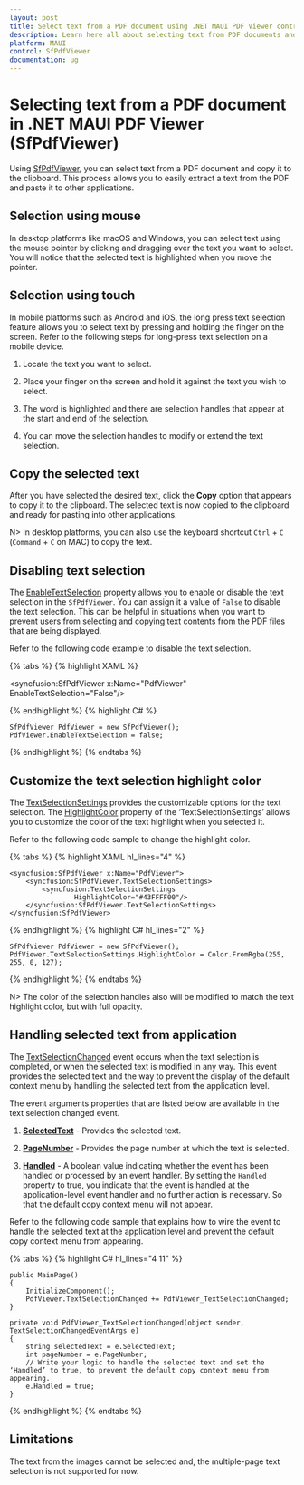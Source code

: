 ```yaml
---
layout: post
title: Select text from a PDF document using .NET MAUI PDF Viewer control | Syncfusion
description: Learn here all about selecting text from PDF documents and copying it to the clipboard using Syncfusion .NET MAUI PDF Viewer (SfPdfViewer).
platform: MAUI
control: SfPdfViewer
documentation: ug
---
```


# Selecting text from a PDF document in .NET MAUI PDF Viewer (SfPdfViewer)

Using [SfPdfViewer](https://help.syncfusion.com/cr/maui/Syncfusion.Maui.PdfViewer.SfPdfViewer.html), you can select text from a PDF document and copy it to the clipboard. This process allows you to easily extract a text from the PDF and paste it to other applications.

## Selection using mouse

In desktop platforms like macOS and Windows, you can select text using the mouse pointer by clicking and dragging over the text you want to select. You will notice that the selected text is highlighted when you move the pointer. 

## Selection using touch

In mobile platforms such as Android and iOS, the long press text selection feature allows you to select text by pressing and holding the finger on the screen. Refer to the following steps for long-press text selection on a mobile device.

1.	Locate the text you want to select.

2.	Place your finger on the screen and hold it against the text you wish to select.

3.	The word is highlighted and there are selection handles that appear at the start and end of the selection.

4.	You can move the selection handles to modify or extend the text selection.

## Copy the selected text

After you have selected the desired text, click the <b>Copy</b> option that appears to copy it to the clipboard.  The selected text is now copied to the clipboard and ready for pasting into other applications.

N> In desktop platforms, you can also use the keyboard shortcut <code>Ctrl</code> + <code>C</code> (<code>Command</code> + <code>C</code> on MAC) to copy the text.

## Disabling text selection

The [EnableTextSelection](https://help.syncfusion.com/cr/maui/Syncfusion.Maui.PdfViewer.SfPdfViewer.html#Syncfusion_Maui_PdfViewer_SfPdfViewer_EnableTextSelection) property allows you to enable or disable the text selection in the `SfPdfViewer`. You can assign it a value of `False` to disable the text selection. This can be helpful in situations when you want to prevent users from selecting and copying text contents from the PDF files that are being displayed.

Refer to the following code example to disable the text selection.

{% tabs %}
{% highlight XAML %}

<syncfusion:SfPdfViewer x:Name="PdfViewer" EnableTextSelection="False"/>

{% endhighlight %}
{% highlight C# %}

	SfPdfViewer PdfViewer = new SfPdfViewer();
	PdfViewer.EnableTextSelection = false;

{% endhighlight %}
{% endtabs %}

## Customize the text selection highlight color

The [TextSelectionSettings](https://help.syncfusion.com/cr/maui/Syncfusion.Maui.PdfViewer.TextSelectionSettings.html) provides the customizable options for the text selection. The [HighlightColor](https://help.syncfusion.com/cr/maui/Syncfusion.Maui.PdfViewer.TextSelectionSettings.html#Syncfusion_Maui_PdfViewer_TextSelectionSettings_HighlightColor) property of the ‘TextSelectionSettings’ allows you to customize the color of the text highlight when you selected it. 

Refer to the following code sample to change the highlight color.

{% tabs %}
{% highlight XAML hl_lines="4" %}

    <syncfusion:SfPdfViewer x:Name="PdfViewer">
        <syncfusion:SfPdfViewer.TextSelectionSettings>
            <syncfusion:TextSelectionSettings 
                    HighlightColor="#43FFFF00"/>
        </syncfusion:SfPdfViewer.TextSelectionSettings>
    </syncfusion:SfPdfViewer>

{% endhighlight %}
{% highlight C# hl_lines="2" %}

	SfPdfViewer PdfViewer = new SfPdfViewer();
	PdfViewer.TextSelectionSettings.HighlightColor = Color.FromRgba(255, 255, 0, 127);

{% endhighlight %}
{% endtabs %}

N> The color of the selection handles also will be modified to match the text highlight color, but with full opacity.

## Handling selected text from application

The [TextSelectionChanged](https://help.syncfusion.com/cr/maui/Syncfusion.Maui.PdfViewer.SfPdfViewer.html#Syncfusion_Maui_PdfViewer_SfPdfViewer_TextSelectionChanged) event occurs when the text selection is completed, or when the selected text is modified in any way. This event provides the selected text and the way to prevent the display of the default context menu by handling the selected text from the application level.

The event arguments properties that are listed below are available in the text selection changed event.

1.	<b>[SelectedText](https://help.syncfusion.com/cr/maui/Syncfusion.Maui.PdfViewer.TextSelectionChangedEventArgs.html#Syncfusion_Maui_PdfViewer_TextSelectionChangedEventArgs_SelectedText)</b> - Provides the selected text.

2.	<b>[PageNumber](https://help.syncfusion.com/cr/maui/Syncfusion.Maui.PdfViewer.TextSelectionChangedEventArgs.html#Syncfusion_Maui_PdfViewer_TextSelectionChangedEventArgs_PageNumber)</b> - Provides the page number at which the text is selected.

3.	<b>[Handled](https://help.syncfusion.com/cr/maui/Syncfusion.Maui.PdfViewer.TextSelectionChangedEventArgs.html#Syncfusion_Maui_PdfViewer_TextSelectionChangedEventArgs_Handled)</b> -  A boolean value indicating whether the event has been handled or processed by an event handler. By setting the `Handled` property to true, you indicate that the event is handled at the application-level event handler and no further action is necessary. So that the default copy context menu will not appear.

Refer to the following code sample that explains how to wire the event to handle the selected text at the application level and prevent the default copy context menu from appearing.

{% tabs %}
{% highlight C# hl_lines="4 11" %}

	public MainPage()
	{
		InitializeComponent();
        PdfViewer.TextSelectionChanged += PdfViewer_TextSelectionChanged;
    }

    private void PdfViewer_TextSelectionChanged(object sender, TextSelectionChangedEventArgs e)
    {
        string selectedText = e.SelectedText;
        int pageNumber = e.PageNumber;
        // Write your logic to handle the selected text and set the ‘Handled’ to true, to prevent the default copy context menu from appearing.
        e.Handled = true;
    }

{% endhighlight %}
{% endtabs %}

## Limitations

The text from the images cannot be selected and, the multiple-page text selection is not supported for now.